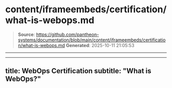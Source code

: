 # content/iframeembeds/certification/what-is-webops.md

> **Source**: https://github.com/pantheon-systems/documentation/blob/main/content/iframeembeds/certification/what-is-webops.md
> **Generated**: 2025-10-11 21:05:53

---

---
title: WebOps Certification
subtitle: "What is WebOps?"
---

<Partial file="certification-guide/what-is-webops.md" />
